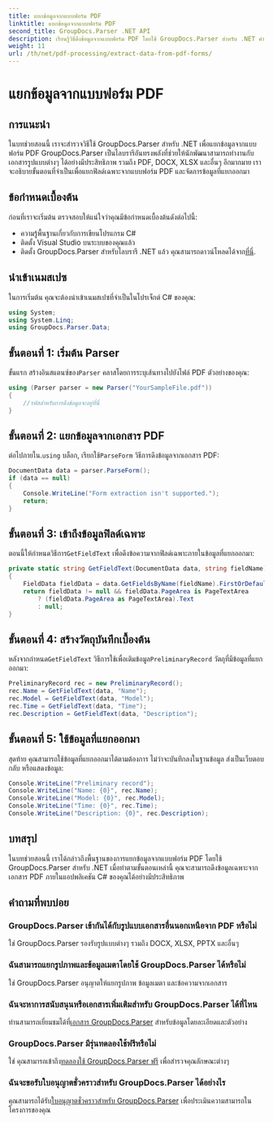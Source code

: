 ```yaml
---
title: แยกข้อมูลจากแบบฟอร์ม PDF
linktitle: แยกข้อมูลจากแบบฟอร์ม PDF
second_title: GroupDocs.Parser .NET API
description: เรียนรู้วิธีดึงข้อมูลจากแบบฟอร์ม PDF โดยใช้ GroupDocs.Parser สำหรับ .NET คำแนะนำทีละขั้นตอนพร้อมตัวอย่างโค้ดและคำถามที่พบบ่อย
weight: 11
url: /th/net/pdf-processing/extract-data-from-pdf-forms/
---
```


# แยกข้อมูลจากแบบฟอร์ม PDF

## การแนะนำ
ในบทช่วยสอนนี้ เราจะสำรวจวิธีใช้ GroupDocs.Parser สำหรับ .NET เพื่อแยกข้อมูลจากแบบฟอร์ม PDF GroupDocs.Parser เป็นไลบรารีอันทรงพลังที่ช่วยให้นักพัฒนาสามารถทำงานกับเอกสารรูปแบบต่างๆ ได้อย่างมีประสิทธิภาพ รวมถึง PDF, DOCX, XLSX และอื่นๆ อีกมากมาย เราจะอธิบายขั้นตอนที่จำเป็นเพื่อแยกฟิลด์เฉพาะจากแบบฟอร์ม PDF และจัดการข้อมูลที่แยกออกมา
## ข้อกำหนดเบื้องต้น
ก่อนที่เราจะเริ่มต้น ตรวจสอบให้แน่ใจว่าคุณมีข้อกำหนดเบื้องต้นดังต่อไปนี้:
- ความรู้พื้นฐานเกี่ยวกับการเขียนโปรแกรม C#
- ติดตั้ง Visual Studio บนระบบของคุณแล้ว
- ติดตั้ง GroupDocs.Parser สำหรับไลบรารี .NET แล้ว คุณสามารถดาวน์โหลดได้จาก[ที่นี่](https://releases.groupdocs.com/parser/net/).

## นำเข้าเนมสเปซ
ในการเริ่มต้น คุณจะต้องนำเข้าเนมสเปซที่จำเป็นในโปรเจ็กต์ C# ของคุณ:
```csharp
using System;
using System.Linq;
using GroupDocs.Parser.Data;
```
## ขั้นตอนที่ 1: เริ่มต้น Parser
 ขั้นแรก สร้างอินสแตนซ์ของ`Parser` คลาสโดยการระบุเส้นทางไปยังไฟล์ PDF ตัวอย่างของคุณ:
```csharp
using (Parser parser = new Parser("YourSampleFile.pdf"))
{
    //รหัสสำหรับการดึงข้อมูลจะอยู่ที่นี่
}
```
## ขั้นตอนที่ 2: แยกข้อมูลจากเอกสาร PDF
 ต่อไปภายใน.`using` บล็อก, เรียกใช้`ParseForm` วิธีการดึงข้อมูลจากเอกสาร PDF:
```csharp
DocumentData data = parser.ParseForm();
if (data == null)
{
    Console.WriteLine("Form extraction isn't supported.");
    return;
}
```
## ขั้นตอนที่ 3: เข้าถึงข้อมูลฟิลด์เฉพาะ
 ตอนนี้ให้กำหนดวิธีการ`GetFieldText` เพื่อดึงข้อความจากฟิลด์เฉพาะภายในข้อมูลที่แยกออกมา:
```csharp
private static string GetFieldText(DocumentData data, string fieldName)
{
    FieldData fieldData = data.GetFieldsByName(fieldName).FirstOrDefault();
    return fieldData != null && fieldData.PageArea is PageTextArea
        ? (fieldData.PageArea as PageTextArea).Text
        : null;
}
```
## ขั้นตอนที่ 4: สร้างวัตถุบันทึกเบื้องต้น
 หลังจากกำหนด`GetFieldText` วิธีการใช้เพื่อเติมข้อมูล`PreliminaryRecord` วัตถุที่มีข้อมูลที่แยกออกมา:
```csharp
PreliminaryRecord rec = new PreliminaryRecord();
rec.Name = GetFieldText(data, "Name");
rec.Model = GetFieldText(data, "Model");
rec.Time = GetFieldText(data, "Time");
rec.Description = GetFieldText(data, "Description");
```
## ขั้นตอนที่ 5: ใช้ข้อมูลที่แยกออกมา
สุดท้าย คุณสามารถใช้ข้อมูลที่แยกออกมาได้ตามต้องการ ไม่ว่าจะบันทึกลงในฐานข้อมูล ส่งเป็นเว็บตอบกลับ หรือแสดงข้อมูล:
```csharp
Console.WriteLine("Preliminary record");
Console.WriteLine("Name: {0}", rec.Name);
Console.WriteLine("Model: {0}", rec.Model);
Console.WriteLine("Time: {0}", rec.Time);
Console.WriteLine("Description: {0}", rec.Description);
```

## บทสรุป
ในบทช่วยสอนนี้ เราได้กล่าวถึงพื้นฐานของการแยกข้อมูลจากแบบฟอร์ม PDF โดยใช้ GroupDocs.Parser สำหรับ .NET เมื่อทำตามขั้นตอนเหล่านี้ คุณจะสามารถดึงข้อมูลเฉพาะจากเอกสาร PDF ภายในแอปพลิเคชัน C# ของคุณได้อย่างมีประสิทธิภาพ

## คำถามที่พบบ่อย
### GroupDocs.Parser เข้ากันได้กับรูปแบบเอกสารอื่นนอกเหนือจาก PDF หรือไม่
ใช่ GroupDocs.Parser รองรับรูปแบบต่างๆ รวมถึง DOCX, XLSX, PPTX และอื่นๆ
### ฉันสามารถแยกรูปภาพและข้อมูลเมตาโดยใช้ GroupDocs.Parser ได้หรือไม่
ใช่ GroupDocs.Parser อนุญาตให้แยกรูปภาพ ข้อมูลเมตา และข้อความจากเอกสาร
### ฉันจะหาการสนับสนุนหรือเอกสารเพิ่มเติมสำหรับ GroupDocs.Parser ได้ที่ไหน
 ท่านสามารถเยี่ยมชมได้ที่[เอกสาร GroupDocs.Parser](https://tutorials.groupdocs.com/parser/net/) สำหรับข้อมูลโดยละเอียดและตัวอย่าง
### GroupDocs.Parser มีรุ่นทดลองใช้ฟรีหรือไม่
 ใช่ คุณสามารถเข้าถึง[ทดลองใช้ GroupDocs.Parser ฟรี](https://releases.groupdocs.com/) เพื่อสำรวจคุณลักษณะต่างๆ
### ฉันจะขอรับใบอนุญาตชั่วคราวสำหรับ GroupDocs.Parser ได้อย่างไร
 คุณสามารถได้รับ[ใบอนุญาตชั่วคราวสำหรับ GroupDocs.Parser](https://purchase.groupdocs.com/temporary-license/) เพื่อประเมินความสามารถในโครงการของคุณ